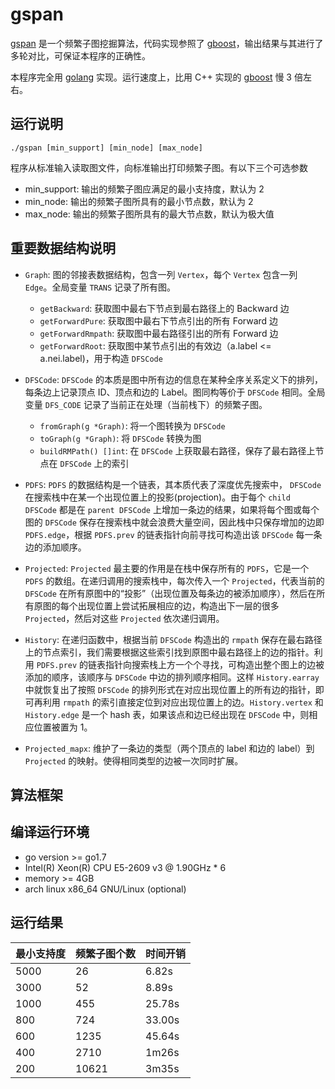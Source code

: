 gspan
===

[gspan](http://www.cs.ucsb.edu/~xyan/software/gSpan.htm) 是一个频繁子图挖掘算法，代码实现参照了 [gboost](http://www.nowozin.net/sebastian/gboost/)，输出结果与其进行了多轮对比，可保证本程序的正确性。

本程序完全用 [golang](golang.org) 实现。运行速度上，比用 C++ 实现的 [gboost](http://www.nowozin.net/sebastian/gboost/) 慢 3 倍左右。

运行说明
---
```
./gspan [min_support] [min_node] [max_node]
```

程序从标准输入读取图文件，向标准输出打印频繁子图。有以下三个可选参数

* min_support: 输出的频繁子图应满足的最小支持度，默认为 2
* min_node: 输出的频繁子图所具有的最小节点数，默认为 2
* max_node: 输出的频繁子图所具有的最大节点数，默认为极大值

重要数据结构说明
---

- `Graph`: 图的邻接表数据结构，包含一列 `Vertex`，每个 `Vertex` 包含一列 `Edge`。全局变量 `TRANS` 记录了所有图。
	- `getBackward`:	获取图中最右下节点到最右路径上的 Backward 边
	- `getForwardPure`:	获取图中最右下节点引出的所有 Forward 边
	- `getForwardRmpath`:	获取图中最右路径引出的所有 Forward 边
	- `getForwardRoot`:	获取图中某节点引出的有效边（a.label <= a.nei.label)，用于构造 `DFSCode`

- `DFSCode`: `DFSCode` 的本质是图中所有边的信息在某种全序关系定义下的排列，每条边上记录顶点 ID、顶点和边的 Label。图同构等价于 `DFSCode` 相同。全局变量 `DFS_CODE` 记录了当前正在处理（当前栈下）的频繁子图。
	- `fromGraph(g *Graph)`: 将一个图转换为 `DFSCode`
	- `toGraph(g *Graph)`: 将 `DFSCode` 转换为图
	- `buildRMPath() []int`: 在 `DFSCode` 上获取最右路径，保存了最右路径上节点在 `DFSCode` 上的索引

- `PDFS`: `PDFS` 的数据结构是一个链表，其本质代表了深度优先搜索中， `DFSCode` 在搜索栈中在某一个出现位置上的投影(projection)。由于每个 `child DFSCode` 都是在 `parent DFSCode` 上增加一条边的结果，如果将每个图或每个图的 `DFSCode` 保存在搜索栈中就会浪费大量空间，因此栈中只保存增加的边即 `PDFS.edge`，根据 `PDFS.prev` 的链表指针向前寻找可构造出该 `DFSCode` 每一条边的添加顺序。

- `Projected`: `Projected` 最主要的作用是在栈中保存所有的 `PDFS`，它是一个 `PDFS` 的数组。在递归调用的搜索栈中，每次传入一个 `Projected`，代表当前的 `DFSCode` 在所有原图中的“投影”（出现位置及每条边的被添加顺序），然后在所有原图的每个出现位置上尝试拓展相应的边，构造出下一层的很多 `Projected`，然后对这些 `Projected` 依次递归调用。

- `History`: 在递归函数中，根据当前 `DFSCode` 构造出的 `rmpath` 保存在最右路径上的节点索引，我们需要根据这些索引找到原图中最右路径上的边的指针。利用 `PDFS.prev` 的链表指针向搜索栈上方一个个寻找，可构造出整个图上的边被添加的顺序，该顺序与 `DFSCode` 中边的排列顺序相同。这样 `History.earray` 中就恢复出了按照 `DFSCode` 的排列形式在对应出现位置上的所有边的指针，即可再利用 `rmpath` 的索引直接定位到对应出现位置上的边。`History.vertex` 和 `History.edge` 是一个 hash 表，如果该点和边已经出现在 `DFSCode` 中，则相应位置被置为 1。

- `Projected_mapx`: 维护了一条边的类型（两个顶点的 label 和边的 label）到 `Projected` 的映射。使得相同类型的边被一次同时扩展。

算法框架
---

编译运行环境
---
* go version >= go1.7
* Intel(R) Xeon(R) CPU E5-2609 v3 @ 1.90GHz * 6
* memory >= 4GB
* arch linux x86_64 GNU/Linux (optional)

运行结果
---
| 最小支持度 | 频繁子图个数 | 时间开销 |
| --- | --- | --- |
| 5000 | 26 | 6.82s |                                                                                                                                                                                              
| 3000 | 52 | 8.89s |
| 1000 | 455 | 25.78s |
| 800 | 724 | 33.00s |
| 600 | 1235 | 45.64s |
| 400 | 2710 | 1m26s |
| 200 | 10621 | 3m35s |
